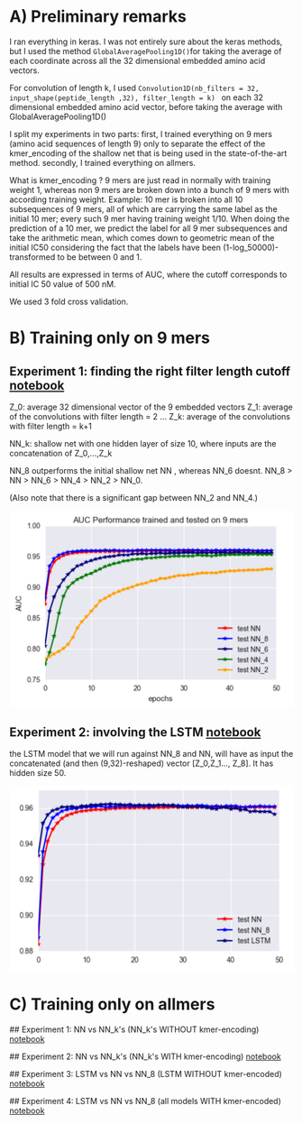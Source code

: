# A) Preliminary remarks

I ran everything in keras. I was not entirely sure about the keras methods, but I used the method `GlobalAveragePooling1D()`for taking the average of each coordinate across all the 32 dimensional embedded amino acid vectors. 

For convolution of length k, I used `Convolution1D(nb_filters = 32, input_shape(peptide_length ,32), filter_length = k) ` on each 32 dimensional embedded amino acid vector, before taking the average with GlobalAveragePooling1D()

I split my experiments in two parts: first, I trained everything on 9 mers (amino acid sequences of length 9) only to separate the effect of the kmer_encoding of the shallow net that is being used in the state-of-the-art method. secondly, I trained everything on allmers.

What is kmer_encoding ? 9 mers are just read in normally with training weight 1, whereas non 9 mers are broken down into a bunch of 9 mers with according training weight. Example: 10 mer is broken into all 10 subsequences of 9 mers, all of which are carrying the same label as the initial 10 mer; every such 9 mer having training weight 1/10. When doing the prediction of a 10 mer, we predict the label for all 9 mer subsequences and take the arithmetic mean, which comes down to geometric mean of the initial IC50 considering the fact that the labels have been (1-log_50000)-transformed to be between 0 and 1. 

All results are expressed in terms of AUC, where the cutoff corresponds to initial IC 50 value of 500 nM. 

We used 3 fold cross validation. 

# B) Training only on 9 mers

## Experiment 1: finding the right filter length cutoff [notebook](https://github.com/giancarlok/nips-compbio-paper-2016/blob/master/paper-documents/convolution-idea/NN%20vs%20NN_k%20's%20trained%20on%209%20mers.ipynb)

Z_0: average 32 dimensional vector of the 9 embedded vectors 
Z_1: average of the convolutions with filter length = 2
...
Z_k: average of the convolutions with filter length = k+1

NN_k: shallow net with one hidden layer of size 10, where inputs are the concatenation of Z_0,...,Z_k

NN_8 outperforms the initial shallow net NN , whereas NN_6 doesnt. 
NN_8 > NN >  NN_6 > NN_4 > NN_2 > NN_0.

(Also note that there is a significant gap between NN_2 and NN_4.)

![](https://github.com/giancarlok/nips-compbio-paper-2016/blob/master/paper-documents/convolution-idea/NN%20vs%20NN_k%20trained%20on%209%20mers.png)

## Experiment 2: involving the LSTM [notebook](https://github.com/giancarlok/nips-compbio-paper-2016/blob/master/paper-documents/convolution-idea/LSTM%20vs%20NN8%20vs%20NN%20trained%20on%209%20mers.%20.ipynb)

the LSTM model that we will run against NN_8 and NN, will have as input the concatenated (and then (9,32)-reshaped) vector [Z_0,Z_1..., Z_8]. 
It has hidden size 50.

![](https://github.com/giancarlok/nips-compbio-paper-2016/blob/master/paper-documents/convolution-idea/LSTM%20vs%20NN8%20vs%20NN%20trained%20on%209%20mers.png)

# C) Training only on allmers

## Experiment 1: NN vs NN_k's (NN_k's WITHOUT kmer-encoding) [notebook](https://github.com/giancarlok/nips-compbio-paper-2016/blob/master/paper-documents/convolution-idea/NN%20vs%20NN_k's%20trained%20on%20allmers%20(without%20kmer).ipynb)



## Experiment 2: NN vs NN_k's (NN_k's WITH kmer-encoding) [notebook](https://github.com/giancarlok/nips-compbio-paper-2016/blob/master/paper-documents/convolution-idea/NN%20vs%20NN_k's%20trained%20on%20allmers%20(without%20kmer).ipynb)

## Experiment 3: LSTM vs NN vs NN_8 (LSTM WITHOUT kmer-encoded) [notebook](https://github.com/giancarlok/nips-compbio-paper-2016/blob/master/paper-documents/convolution-idea/LSTM%20vs%20NN8%20vs%20NN%20trained%20on%20all%20mers%20(lstm%20without%20kmer).ipynb)

## Experiment 4: LSTM vs NN vs NN_8 (all models WITH kmer-encoded) [notebook]()
